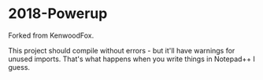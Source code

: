 # 2018-Powerup

Forked from KenwoodFox.

This project should compile without errors - but it'll have warnings for unused
imports. That's what happens when you write things in Notepad++ I guess.
